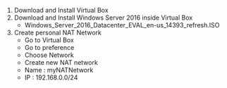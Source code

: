 1. Download and Install Virtual Box
2. Download and Install Windows Server 2016 inside Virtual Box
	- Windows_Server_2016_Datacenter_EVAL_en-us_14393_refresh.ISO	
3. Create personal NAT Network
	- Go to Virtual Box
	- Go to preference
	- Choose Network
	- Create new NAT network
	- Name : myNATNetwork
	- IP : 192.168.0.0/24

